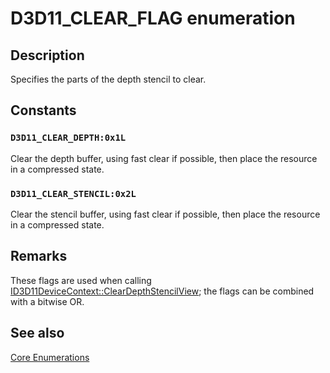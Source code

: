 # D3D11_CLEAR_FLAG enumeration

## Description

Specifies the parts of the depth stencil to clear.

## Constants

### `D3D11_CLEAR_DEPTH:0x1L`

Clear the depth buffer, using fast clear if possible, then place the resource in a compressed state.

### `D3D11_CLEAR_STENCIL:0x2L`

Clear the stencil buffer, using fast clear if possible, then place the resource in a compressed state.

## Remarks

These flags are used when calling [ID3D11DeviceContext::ClearDepthStencilView](https://learn.microsoft.com/windows/desktop/api/d3d11/nf-d3d11-id3d11devicecontext-cleardepthstencilview); the flags can be combined with a bitwise OR.

## See also

[Core Enumerations](https://learn.microsoft.com/windows/desktop/direct3d11/d3d11-graphics-reference-d3d11-core-enums)